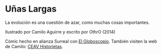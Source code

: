 Uñas Largas
===

La evolución es una cuestión de azar, como muchas cosas importantes.

Ilustrado por Camilo Aguirre y escrito por OthrO
(2014)

Cómic hecho en alianza Surreal con [El Globoscopio](http://www.elgloboscopio.com/).
También visiten la web de Camilo: [CEAV Historietas](http://ceavhistorietas.blogspot.com/).
